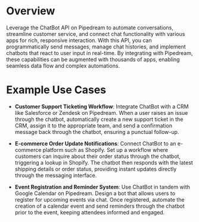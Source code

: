 # Overview

Leverage the ChatBot API on Pipedream to automate conversations, streamline customer service, and connect chat functionality with various apps for rich, responsive interaction. With this API, you can programmatically send messages, manage chat histories, and implement chatbots that react to user input in real-time. By integrating with Pipedream, these capabilities can be augmented with thousands of apps, enabling seamless data flow and complex automations.

# Example Use Cases

- **Customer Support Ticketing Workflow**: Integrate ChatBot with a CRM like Salesforce or Zendesk on Pipedream. When a user raises an issue through the chatbot, automatically create a new support ticket in the CRM, assign it to the appropriate team, and send a confirmation message back through the chatbot, ensuring a punctual follow-up.

- **E-commerce Order Update Notifications**: Connect ChatBot to an e-commerce platform such as Shopify. Set up a workflow where customers can inquire about their order status through the chatbot, triggering a lookup in Shopify. The chatbot then responds with the latest shipping details or order status, providing instant updates directly through the messaging interface.

- **Event Registration and Reminder System**: Use ChatBot in tandem with Google Calendar on Pipedream. Design a bot that allows users to register for upcoming events via chat. Once registered, automate the creation of a calendar event and send reminders through the chatbot prior to the event, keeping attendees informed and engaged.
